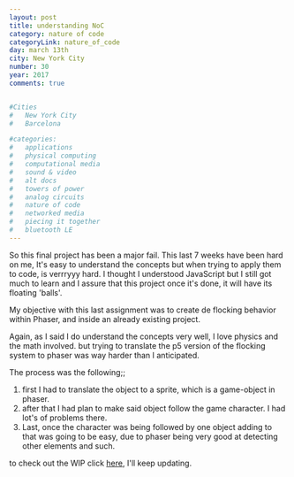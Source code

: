 ```yaml
---
layout: post
title: understanding NoC
category: nature of code
categoryLink: nature_of_code
day: march 13th
city: New York City
number: 30
year: 2017
comments: true


#Cities
#	New York City
#	Barcelona

#categories:
#	applications
#	physical computing 
#	computational media 
#	sound & video 
#	alt docs
#	towers of power 
#	analog circuits 
#	nature of code
#	networked media
#	piecing it together
#	bluetooth LE
---
```

So this final project has been a major fail. This last 7 weeks have been hard on me, It's easy to understand the concepts but when trying to apply them to code, is verrryyy hard. I thought I understood JavaScript but I still got much to learn and I assure that this project once it's done, it will have its floating 'balls'.

My objective with this last assignment was to create de flocking behavior within Phaser, and inside an already existing project.

Again, as I said I do understand the concepts very well, I love physics and the math involved. but trying to translate the p5 version of the flocking system to phaser was way harder than I anticipated. 

The process was the following;; 

1. first I had to translate the object to a sprite, which is a game-object in phaser.
2. after that I had plan to make said object follow the game character. I had lot's of problems there.
3. Last, once the character was being followed by one object adding to that was going to be easy, due to phaser being very good at detecting other elements and such.

to check out the WIP click [here](http://blog.graupuche.info/NoC-runner/), I'll keep updating.